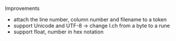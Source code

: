 Improvements
- attach the line number, column number and filename to a token
- support Unicode and UTF-8 -> change l.ch from a byte to a rune
- support float, number in hex notation